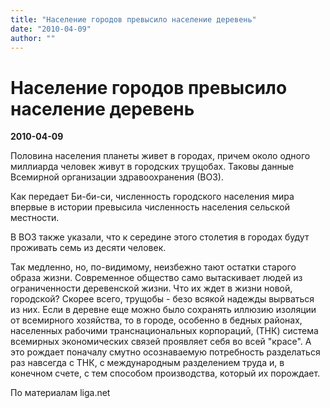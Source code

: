 ```yaml
---
title: "Население городов превысило население деревень"
date: "2010-04-09"
author: ""
---
```


# Население городов превысило население деревень

**2010-04-09** 

Половина населения планеты живет в городах, причем около одного миллиарда человек живут в городских трущобах. Таковы данные Всемирной организации здравоохранения (ВОЗ).

Как передает Би-би-си, численность городского населения мира впервые в истории превысила численность населения сельской местности.

В ВОЗ также указали, что к середине этого столетия в городах будут проживать семь из десяти человек.

Так медленно, но, по-видимому, неизбежно тают остатки старого образа жизни. Современное общество само вытаскивает людей из ограниченности деревенской жизни. Что их ждет в жизни новой, городской? Скорее всего, трущобы - безо всякой надежды вырваться из них. Если в деревне еще можно было сохранять иллюзию изоляции от всемирного хозяйства, то в городе, особенно в бедных районах, населенных рабочими транснациональных корпораций, (ТНК) система всемирных экономических связей проявляет себя во всей "красе". А это рождает поначалу смутно осознаваемую потребность разделаться раз навсегда с ТНК, с международным разделением труда и, в конечном счете, с тем способом производства, который их порождает.

По материалам liga.net